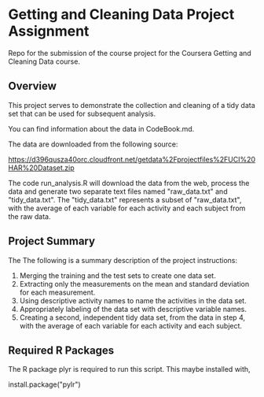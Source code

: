 # Getting and Cleaning Data Project Assignment

Repo for the submission of the course project for the Coursera Getting and Cleaning Data course.

## Overview

This project serves to demonstrate the collection and cleaning of a tidy data set that can be used for subsequent analysis.

You can find information about the data in CodeBook.md.

The data are downloaded from the following source:

https://d396qusza40orc.cloudfront.net/getdata%2Fprojectfiles%2FUCI%20HAR%20Dataset.zip

The code run_analysis.R will download the data from the web, process the data and generate two separate text files named "raw_data.txt" and "tidy_data.txt". The "tidy_data.txt" represents a subset of "raw_data.txt", with the average of each variable for each activity and each subject from the raw data.

## Project Summary

The The following is a summary description of the project instructions: 
1. Merging the training and the test sets to create one data set.
2. Extracting only the measurements on the mean and standard deviation for each measurement.
3. Using descriptive activity names to name the activities in the data set.
4. Appropriately labeling of the data set with descriptive variable names.
5. Creating a second, independent tidy data set, from the data in step 4, with the average of each variable for each activity and each subject.

## Required R Packages

The R package plyr is required to run this script. This maybe installed with,

install.package("pylr")
